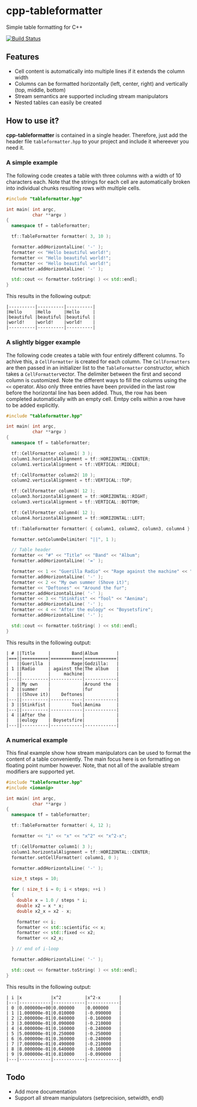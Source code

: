 # cpp-tableformatter
Simple table formatting for C++

[![Build Status](https://travis-ci.org/ToniBig/cpp-tableformatter.svg?branch=master)](https://travis-ci.org/ToniBig/cpp-tableformatter)

## Features

* Cell content is automatically into multiple lines if it extends the column width
* Columns can be formatted horizontally (left, center, right) and vertically (top, middle, bottom)
* Stream semantics are supported including stream manipulators
* Nested tables can easily be created 

## How to use it?

**cpp-tableformatter** is contained in a single header. Therefore, just add the header file `tableformatter.hpp` 
to your project and include it whereever you need it.

### A simple example

The following code creates a table with three columns with a width of 10 characters each. Note that the strings 
for each cell are automatically broken into individual chunks resulting rows with multiple cells.

```c++
#include "tableformatter.hpp"

int main( int argc,
          char **argv )
{
  namespace tf = tableformatter;

  tf::TableFormatter formatter( 3, 10 );

  formatter.addHorizontalLine( '-' );
  formatter << "Hello beautiful world!";
  formatter << "Hello beautiful world!";
  formatter << "Hello beautiful world!";
  formatter.addHorizontalLine( '-' );

  std::cout << formatter.toString( ) << std::endl;
}
```
This results in the following output:
```
|----------|----------|----------|
|Hello     |Hello     |Hello     |
|beautiful |beautiful |beautiful |
|world!    |world!    |world!    |
|----------|----------|----------|
```

### A slightly bigger example

The following code creates a table with four entirely different columns. To achive this, a `CellFormatter` is created for each column. The `CellFormatters` are then passed in an initializer list to the `TableFormatter` constructor, which takes a `CellFormatter`vector. The delimiter between the first and second column is customized. Note the different ways to fill the columns using the `<<` operator. Also only three entries have been provided in the last row before the horizontal line has been added. Thus, the row has been completed automatically with an empty cell. Emtpy cells within a row have to be added explicitly.

```c++
#include "tableformatter.hpp"

int main( int argc,
          char **argv )
{
  namespace tf = tableformatter;

  tf::CellFormatter column1( 3 );
  column1.horizontalAlignment = tf::HORIZONTAL::CENTER;
  column1.verticalAlignment = tf::VERTICAL::MIDDLE;

  tf::CellFormatter column2( 10 );
  column2.verticalAlignment = tf::VERTICAL::TOP;

  tf::CellFormatter column3( 12 );
  column3.horizontalAlignment = tf::HORIZONTAL::RIGHT;
  column3.verticalAlignment = tf::VERTICAL::BOTTOM;

  tf::CellFormatter column4( 12 );
  column4.horizontalAlignment = tf::HORIZONTAL::LEFT;

  tf::TableFormatter formatter( { column1, column2, column3, column4 } );

  formatter.setColumnDelimiter( "||", 1 );

  // Table header
  formatter << "#" << "Title" << "Band" << "Album";
  formatter.addHorizontalLine( '=' );

  formatter << 1 << "Guerilla Radio" << "Rage against the machine" << "Godzilla: The album";
  formatter.addHorizontalLine( '-' );
  formatter << 2 << "My own summer (Shove it)";
  formatter << "Deftones" << "Around the fur";
  formatter.addHorizontalLine( '-' );
  formatter << 3 << "Stinkfist" << "Tool" << "Aenima";
  formatter.addHorizontalLine( '-' );
  formatter << 4 << "After the eulogy" << "Boysetsfire";
  formatter.addHorizontalLine( '-' );

  std::cout << formatter.toString( ) << std::endl;
}
```
This results in the following output:
```
| # ||Title     |        Band|Album       |
|===||==========|============|============|
|   ||Guerilla  |        Rage|Godzilla:   |
| 1 ||Radio     | against the|The album   |
|   ||          |     machine|            |
|---||----------|------------|------------|
|   ||My own    |            |Around the  |
| 2 ||summer    |            |fur         |
|   ||(Shove it)|    Deftones|            |
|---||----------|------------|------------|
| 3 ||Stinkfist |        Tool|Aenima      |
|---||----------|------------|------------|
| 4 ||After the |            |            |
|   ||eulogy    | Boysetsfire|            |
|---||----------|------------|------------|
```

### A numerical example
This final example show how stream manipulators can be used to format the content of a table conveniently. The main focus here is on formatting on floating point number however. Note, that not all of the available stream modifiers are supported yet.
```c++
#include "tableformatter.hpp"
#include <iomanip>

int main( int argc,
          char **argv )
{
  namespace tf = tableformatter;

  tf::TableFormatter formatter( 4, 12 );

  formatter << "i" << "x" << "x^2" << "x^2-x";

  tf::CellFormatter column1( 3 );
  column1.horizontalAlignment = tf::HORIZONTAL::CENTER;
  formatter.setCellFormatter( column1, 0 );

  formatter.addHorizontalLine( '-' );

  size_t steps = 10;

  for ( size_t i = 0; i < steps; ++i )
  {
    double x = 1.0 / steps * i;
    double x2 = x * x;
    double x2_x = x2 - x;

    formatter << i;
    formatter << std::scientific << x;
    formatter << std::fixed << x2;
    formatter << x2_x;

  } // end of i-loop

  formatter.addHorizontalLine( '-' );

  std::cout << formatter.toString( ) << std::endl;
}
```
This results in the following output:
```
| i |x           |x^2         |x^2-x       |
|---|------------|------------|------------|
| 0 |0.000000e+00|0.000000    |0.000000    |
| 1 |1.000000e-01|0.010000    |-0.090000   |
| 2 |2.000000e-01|0.040000    |-0.160000   |
| 3 |3.000000e-01|0.090000    |-0.210000   |
| 4 |4.000000e-01|0.160000    |-0.240000   |
| 5 |5.000000e-01|0.250000    |-0.250000   |
| 6 |6.000000e-01|0.360000    |-0.240000   |
| 7 |7.000000e-01|0.490000    |-0.210000   |
| 8 |8.000000e-01|0.640000    |-0.160000   |
| 9 |9.000000e-01|0.810000    |-0.090000   |
|---|------------|------------|------------|
```

## Todo

* Add more documentation
* Support all stream manipulators (setprecision, setwidth, endl)
